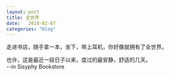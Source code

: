 ```yaml
---
layout: post
title: 全世界
date:   2018-02-07
categories: "blog"
---
```


走进书店，随手拿一本，坐下，带上耳机，你好像就拥有了全世界。  

也许，这是最近一段日子以来，度过的最安静，舒适的几天。  
--in Sisyphy Bookstore




    


 

 


